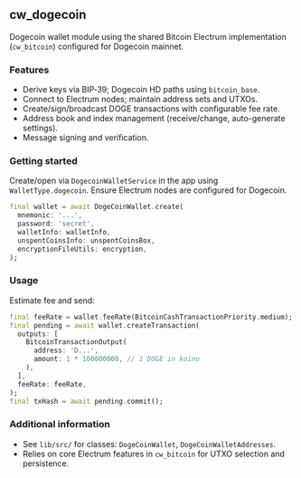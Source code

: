 ## cw_dogecoin

Dogecoin wallet module using the shared Bitcoin Electrum implementation (`cw_bitcoin`) configured for Dogecoin mainnet.

### Features

- Derive keys via BIP‑39; Dogecoin HD paths using `bitcoin_base`.
- Connect to Electrum nodes; maintain address sets and UTXOs.
- Create/sign/broadcast DOGE transactions with configurable fee rate.
- Address book and index management (receive/change, auto-generate settings).
- Message signing and verification.

### Getting started

Create/open via `DogecoinWalletService` in the app using `WalletType.dogecoin`. Ensure Electrum nodes are configured for Dogecoin.

```dart
final wallet = await DogeCoinWallet.create(
  mnemonic: '...',
  password: 'secret',
  walletInfo: walletInfo,
  unspentCoinsInfo: unspentCoinsBox,
  encryptionFileUtils: encryption,
);
```

### Usage

Estimate fee and send:

```dart
final feeRate = wallet.feeRate(BitcoinCashTransactionPriority.medium); // example priority mapping
final pending = await wallet.createTransaction(
  outputs: [
    BitcoinTransactionOutput(
      address: 'D...',
      amount: 1 * 100000000, // 1 DOGE in koinu
    ),
  ],
  feeRate: feeRate,
);
final txHash = await pending.commit();
```

### Additional information

- See `lib/src/` for classes: `DogeCoinWallet`, `DogeCoinWalletAddresses`.
- Relies on core Electrum features in `cw_bitcoin` for UTXO selection and persistence.
